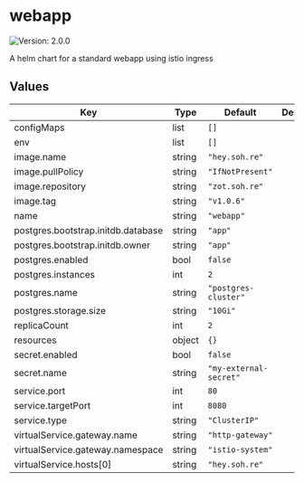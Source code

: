 # webapp

![Version: 2.0.0](https://img.shields.io/badge/Version-2.0.0-informational?style=flat-square)

A helm chart for a standard webapp using istio ingress

## Values

| Key | Type | Default | Description |
|-----|------|---------|-------------|
| configMaps | list | `[]` |  |
| env | list | `[]` |  |
| image.name | string | `"hey.soh.re"` |  |
| image.pullPolicy | string | `"IfNotPresent"` |  |
| image.repository | string | `"zot.soh.re"` |  |
| image.tag | string | `"v1.0.6"` |  |
| name | string | `"webapp"` |  |
| postgres.bootstrap.initdb.database | string | `"app"` |  |
| postgres.bootstrap.initdb.owner | string | `"app"` |  |
| postgres.enabled | bool | `false` |  |
| postgres.instances | int | `2` |  |
| postgres.name | string | `"postgres-cluster"` |  |
| postgres.storage.size | string | `"10Gi"` |  |
| replicaCount | int | `2` |  |
| resources | object | `{}` |  |
| secret.enabled | bool | `false` |  |
| secret.name | string | `"my-external-secret"` |  |
| service.port | int | `80` |  |
| service.targetPort | int | `8080` |  |
| service.type | string | `"ClusterIP"` |  |
| virtualService.gateway.name | string | `"http-gateway"` |  |
| virtualService.gateway.namespace | string | `"istio-system"` |  |
| virtualService.hosts[0] | string | `"hey.soh.re"` |  |

